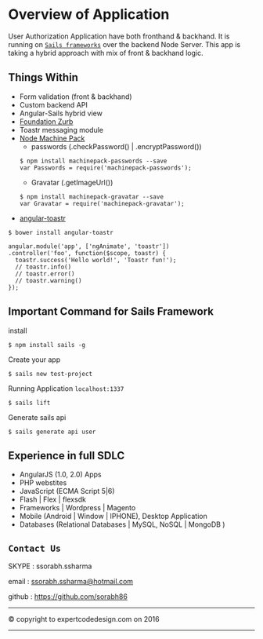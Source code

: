 # Overview of Application
User Authorization Application have both fronthand & backhand. It is running on [`Sails frameworks`](http://sailsjs.com) over the backend Node Server. This app is taking a hybrid approach with mix of front & backhand logic. 

## Things Within
* Form validation (front & backhand)
* Custom backend API
* Angular-Sails hybrid view
* [Foundation Zurb](https://foundation.zurb.com/)
* Toastr messaging module
* [Node Machine Pack](http://node-machine.org/)
  * passwords (.checkPassword() | .encryptPassword())
  ```
  $ npm install machinepack-passwords --save
  var Passwords = require('machinepack-passwords');
  ```
  * Gravatar (.getImageUrl())
  ```
  $ npm install machinepack-gravatar --save
  var Gravatar = require('machinepack-gravatar');
  ```
* [angular-toastr](https://github.com/Foxandxss/angular-toastr)
```
$ bower install angular-toastr

angular.module('app', ['ngAnimate', 'toastr'])
.controller('foo', function($scope, toastr) {
  toastr.success('Hello world!', 'Toastr fun!');
  // toastr.info()
  // toastr.error()
  // toastr.warning()
});
```

## Important Command for Sails Framework
install

```
$ npm install sails -g
```
Create your app
```
$ sails new test-project
```
Running Application `localhost:1337`
```
$ sails lift
```
Generate sails api
```
$ sails generate api user
```


## Experience in full SDLC
* AngularJS (1.0, 2.0) Apps
* PHP webstites
* JavaScript (ECMA Script 5|6)
* Flash | Flex | flexsdk
* Frameworks | Wordpress | Magento 
* Mobile (Android | Window | IPHONE), Desktop Application
* Databases (Relational Databases | MySQL, NoSQL | MongoDB )
## `Contact Us`
SKYPE : ssorabh.ssharma

email : ssorabh.ssharma@hotmail.com

github : https://github.com/sorabh86

-----------

© copyright to expertcodedesign.com on 2016 

-----------